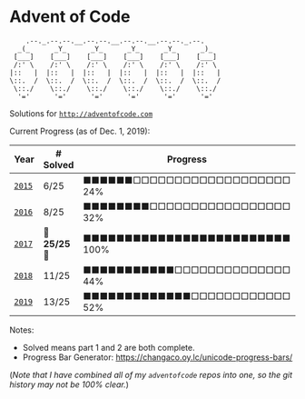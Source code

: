 # Advent of Code

        .--._.--.--.__.--.--.__.--.--.__.--.--._.--.
      _(_      _Y_      _Y_      _Y_      _Y_      _)_
     [___]    [___]    [___]    [___]    [___]    [___]
     /:' \    /:' \    /:' \    /:' \    /:' \    /:' \
    |::   |  |::   |  |::   |  |::   |  |::   |  |::   |
    \::.  /  \::.  /  \::.  /  \::.  /  \::.  /  \::.  /
     \::./    \::./    \::./    \::./    \::./    \::./
      '='      '='      '='      '='      '='      '='


Solutions for [`http://adventofcode.com`](http://adventofcode.com)

Current Progress (as of Dec. 1, 2019):

| Year                                     | # Solved      | Progress                          |
| ---------------------------------------- | ------------- | --------------------------------- |
| [`2015`](https://adventofcode.com/2015)  | 6/25          | ■■■■■■□□□□□□□□□□□□□□□□□□□ 24%   |
| [`2016`](https://adventofcode.com/2016)  | 8/25          | ■■■■■■■■□□□□□□□□□□□□□□□□□ 32%   |
| [`2017`](https://adventofcode.com/2017)  | 🎄**25/25**🎄 | ■■■■■■■■■■■■■■■■■■■■■■■■■ 100%  |
| [`2018`](https://adventofcode.com/2018)  | 11/25         | ■■■■■■■■■■■□□□□□□□□□□□□□□ 44%   |
| [`2019`](https://adventofcode.com/2019)  | 13/25         | ■■■■■■■■■■■■■□□□□□□□□□□□□ 52%   |

Notes:

* Solved means part 1 and 2 are both complete.
* Progress Bar Generator: <https://changaco.oy.lc/unicode-progress-bars/>

(_Note that I have combined all of my `adventofcode` repos into one,
so the git history may not be 100% clear._)
